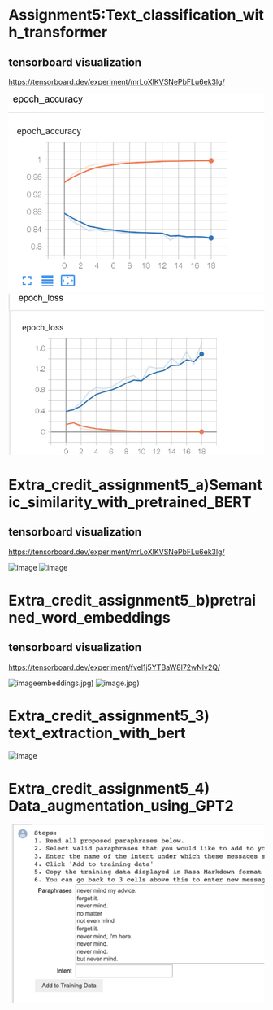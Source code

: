 # Assignment5:Text_classification_with_transformer

## tensorboard visualization
https://tensorboard.dev/experiment/mrLoXlKVSNePbFLu6ek3lg/

![image](https://github.com/zjzsu2000/CMPE297_Sec49AdvanceDL/blob/master/Assignment_5/accucy_transformer.png) 
![image](https://github.com/zjzsu2000/CMPE297_Sec49AdvanceDL/blob/master/Assignment_5/loss_transformers.jpeg) 


# Extra_credit_assignment5_a)Semantic_similarity_with_pretrained_BERT
## tensorboard visualization
https://tensorboard.dev/experiment/mrLoXlKVSNePbFLu6ek3lg/

![image](https://github.com/zjzsu2000/CMPE297_Sec49AdvanceDL/blob/master/Assignment_5/accucy_5a.png) 
![image](https://github.com/zjzsu2000/CMPE297_Sec49AdvanceDL/blob/master/Assignment_5/loss_5a.jpeg) 

# Extra_credit_assignment5_b)pretrained_word_embeddings
## tensorboard visualization
https://tensorboard.dev/experiment/fvel1j5YTBaW8l72wNlv2Q/

![image](https://github.com/zjzsu2000/CMPE297_Sec49AdvanceDL/blob/master/Assignment_5/acc_5b)embeddings.jpg) 
![image](https://github.com/zjzsu2000/CMPE297_Sec49AdvanceDL/blob/master/Assignment_5/loss_5_b).jpg) 


#  Extra_credit_assignment5_3) text_extraction_with_bert
![image](https://github.com/zjzsu2000/CMPE297_Sec49AdvanceDL/blob/master/Assignment_5/text_extraction_with_bert.jpg)

#  Extra_credit_assignment5_4) Data_augmentation_using_GPT2
![image](https://github.com/zjzsu2000/CMPE297_Sec49AdvanceDL/blob/master/Assignment_5/data_augmentation_GPT2.jpg)
